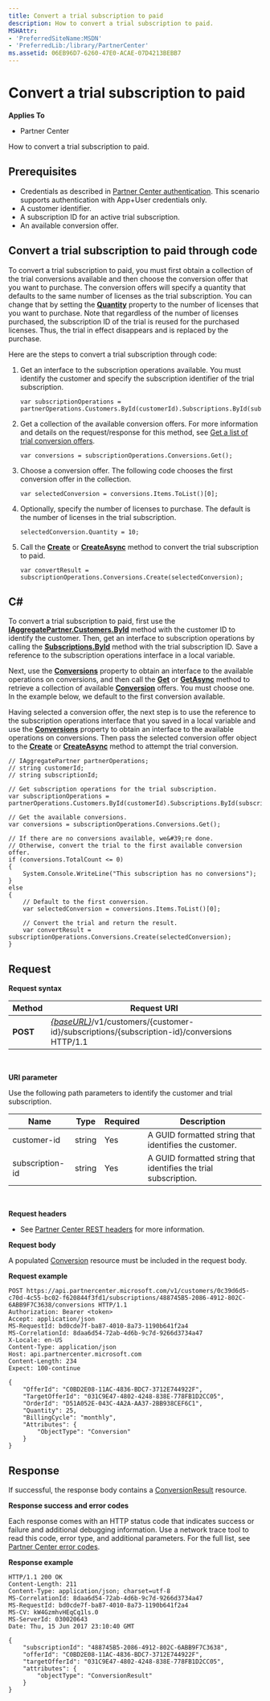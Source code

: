 ```yaml
---
title: Convert a trial subscription to paid
description: How to convert a trial subscription to paid.
MSHAttr:
- 'PreferredSiteName:MSDN'
- 'PreferredLib:/library/PartnerCenter'
ms.assetid: 06EB96D7-6260-47E0-ACAE-07D4213BEBB7
---
```


# Convert a trial subscription to paid


**Applies To**

-   Partner Center

How to convert a trial subscription to paid.

## <span id="Prerequisites"></span><span id="prerequisites"></span><span id="PREREQUISITES"></span>Prerequisites


-   Credentials as described in [Partner Center authentication](partner-center-authentication.md). This scenario supports authentication with App+User credentials only.
-   A customer identifier.
-   A subscription ID for an active trial subscription.
-   An available conversion offer.

## <span id="Convert_a_trial_subscription_to_paid_through_code"></span><span id="convert_a_trial_subscription_to_paid_through_code"></span><span id="CONVERT_A_TRIAL_SUBSCRIPTION_TO_PAID_THROUGH_CODE"></span>Convert a trial subscription to paid through code


To convert a trial subscription to paid, you must first obtain a collection of the trial conversions available and then choose the conversion offer that you want to purchase. The conversion offers will specify a quantity that defaults to the same number of licenses as the trial subscription. You can change that by setting the [**Quantity**](pc_sdk_models_subscrpt.conversion_quantity) property to the number of licenses that you want to purchase. Note that regardless of the number of licenses purchased, the subscription ID of the trial is reused for the purchased licenses. Thus, the trial in effect disappears and is replaced by the purchase.

Here are the steps to convert a trial subscription through code:

1.  Get an interface to the subscription operations available. You must identify the customer and specify the subscription identifier of the trial subscription.
    ```
    var subscriptionOperations = partnerOperations.Customers.ById(customerId).Subscriptions.ById(subscriptionId);
    ```

2.  Get a collection of the available conversion offers. For more information and details on the request/response for this method, see [Get a list of trial conversion offers](get-a-list-of-trial-conversion-offers.md).
    ```
    var conversions = subscriptionOperations.Conversions.Get();
    ```

3.  Choose a conversion offer. The following code chooses the first conversion offer in the collection.
    ```
    var selectedConversion = conversions.Items.ToList()[0];
    ```

4.  Optionally, specify the number of licenses to purchase. The default is the number of licenses in the trial subscription.
    ```
    selectedConversion.Quantity = 10;
    ```

5.  Call the [**Create**](pc_sdk_subscrpt.isubscriptionupgradecollection_create) or [**CreateAsync**](pc_sdk_subscrpt.isubscriptionupgradecollection_createasync) method to convert the trial subscription to paid.
    ```
    var convertResult = subscriptionOperations.Conversions.Create(selectedConversion);
    ```

## <span id="C_"></span><span id="c_"></span>C#


To convert a trial subscription to paid, first use the [**IAggregatePartner.Customers.ById**](pc_sdk_cust.icustomercollection_byid) method with the customer ID to identify the customer. Then, get an interface to subscription operations by calling the [**Subscriptions.ById**](pc_sdk_cust_user.icustomerusercollection_byid) method with the trial subscription ID. Save a reference to the subscription operations interface in a local variable.

Next, use the [**Conversions**](pc_sdk_subscrpt.isubscription_conversions) property to obtain an interface to the available operations on conversions, and then call the [**Get**](pc_sdk_subscrpt.isubscriptionconversioncollection_get) or [**GetAsync**](pc_sdk_subscrpt.isubscriptionconversioncollection_getasync) method to retrieve a collection of available [**Conversion**](pc_sdk_models_subscrpt.conversion) offers. You must choose one. In the example below, we default to the first conversion available.

Having selected a conversion offer, the next step is to use the reference to the subscription operations interface that you saved in a local variable and use the [**Conversions**](pc_sdk_subscrpt.isubscription_conversions) property to obtain an interface to the available operations on conversions. Then pass the selected conversion offer object to the [**Create**](pc_sdk_subscrpt.isubscriptionupgradecollection_create) or [**CreateAsync**](pc_sdk_subscrpt.isubscriptionupgradecollection_createasync) method to attempt the trial conversion.

```
// IAggregatePartner partnerOperations;
// string customerId;
// string subscriptionId; 

// Get subscription operations for the trial subscription.
var subscriptionOperations = partnerOperations.Customers.ById(customerId).Subscriptions.ById(subscriptionId);

// Get the available conversions.
var conversions = subscriptionOperations.Conversions.Get();

// If there are no conversions available, we&#39;re done. 
// Otherwise, convert the trial to the first available conversion offer.
if (conversions.TotalCount <= 0)
{
    System.Console.WriteLine("This subscription has no conversions");
}
else
{
    // Default to the first conversion.
    var selectedConversion = conversions.Items.ToList()[0];

    // Convert the trial and return the result.
    var convertResult = subscriptionOperations.Conversions.Create(selectedConversion);
}
```

## <span id="_Request"></span><span id="_request"></span><span id="_REQUEST"></span> Request


**Request syntax**

| Method   | Request URI                                                                                                                 |
|----------|-----------------------------------------------------------------------------------------------------------------------------|
| **POST** | [*{baseURL}*](partner-center-rest-urls.md)/v1/customers/{customer-id}/subscriptions/{subscription-id}/conversions HTTP/1.1 |

 

**URI parameter**

Use the following path parameters to identify the customer and trial subscription.

| Name            | Type   | Required | Description                                                     |
|-----------------|--------|----------|-----------------------------------------------------------------|
| customer-id     | string | Yes      | A GUID formatted string that identifies the customer.           |
| subscription-id | string | Yes      | A GUID formatted string that identifies the trial subscription. |

 

**Request headers**

-   See [Partner Center REST headers](headers.md) for more information.

**Request body**

A populated [Conversion](conversions.md#conversion) resource must be included in the request body.

**Request example**

```
POST https://api.partnercenter.microsoft.com/v1/customers/0c39d6d5-c70d-4c55-bc02-f620844f3fd1/subscriptions/488745B5-2086-4912-802C-6ABB9F7C3638/conversions HTTP/1.1
Authorization: Bearer <token>
Accept: application/json
MS-RequestId: bd0cde7f-ba87-4010-8a73-1190b641f2a4
MS-CorrelationId: 8daa6d54-72ab-4d6b-9c7d-9266d3734a47
X-Locale: en-US
Content-Type: application/json
Host: api.partnercenter.microsoft.com
Content-Length: 234
Expect: 100-continue

{
    "OfferId": "C0BD2E08-11AC-4836-BDC7-3712E744922F",
    "TargetOfferId": "031C9E47-4802-4248-838E-778FB1D2CC05",
    "OrderId": "D51A052E-043C-4A2A-AA37-2BB938CEF6C1",
    "Quantity": 25,
    "BillingCycle": "monthly",
    "Attributes": {
        "ObjectType": "Conversion"
    }
}
```

## <span id="_Response"></span><span id="_response"></span><span id="_RESPONSE"></span> Response


If successful, the response body contains a [ConversionResult](conversions.md#conversionresult) resource.

**Response success and error codes**

Each response comes with an HTTP status code that indicates success or failure and additional debugging information. Use a network trace tool to read this code, error type, and additional parameters. For the full list, see [Partner Center error codes](error-codes.md).

**Response example**

```
HTTP/1.1 200 OK
Content-Length: 211
Content-Type: application/json; charset=utf-8
MS-CorrelationId: 8daa6d54-72ab-4d6b-9c7d-9266d3734a47
MS-RequestId: bd0cde7f-ba87-4010-8a73-1190b641f2a4
MS-CV: kW4GzmhvHEqCq1ls.0
MS-ServerId: 030020643
Date: Thu, 15 Jun 2017 23:10:40 GMT

﻿{
    "subscriptionId": "488745B5-2086-4912-802C-6ABB9F7C3638",
    "offerId": "C0BD2E08-11AC-4836-BDC7-3712E744922F",
    "targetOfferId": "031C9E47-4802-4248-838E-778FB1D2CC05",
    "attributes": {
        "objectType": "ConversionResult"
    }
}
```

 

 




